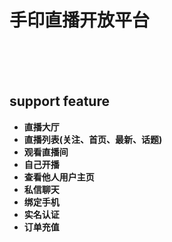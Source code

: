 # 手印直播开放平台

<br><br><br>

## support feature
* **直播大厅** 
* **直播列表(关注、首页、最新、话题)**
* **观看直播间**
* **自己开播**
* **查看他人用户主页**
* **私信聊天**
* **绑定手机**
* **实名认证**
* **订单充值** 





